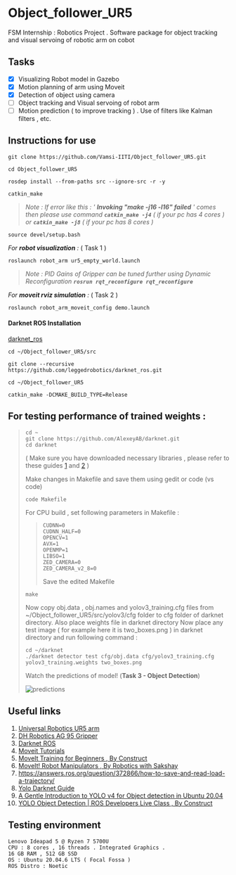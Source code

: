 # Object_follower_UR5
FSM Internship : Robotics Project . Software package for object tracking and visual servoing of robotic arm on cobot

## Tasks
- [X] Visualizing Robot model in Gazebo
- [X] Motion planning of arm using Moveit
- [X] Detection of object using camera
- [ ] Object tracking and Visual servoing of robot arm
- [ ] Motion prediction ( to improve tracking ) . Use of filters like Kalman filters , etc.

## Instructions for use
```
git clone https://github.com/Vamsi-IITI/Object_follower_UR5.git
```
```
cd Object_follower_UR5
```
```
rosdep install --from-paths src --ignore-src -r -y
```
```
catkin_make
```
>*Note : If error like this : ' **Invoking "make -j16 -l16" failed** ' comes then please use command **```catkin_make -j4```** ( if your pc has 4 cores ) or **```catkin_make -j8```** ( if your pc has 8 cores )*
```
source devel/setup.bash
```
*For **robot visualization** :* ( Task 1 )
```
roslaunch robot_arm ur5_empty_world.launch
```
>*Note : PID Gains of Gripper can be tuned further using Dynamic Reconfiguration **```rosrun rqt_reconfigure rqt_reconfigure```***

*For **moveit rviz simulation** :* ( Task 2 )
```
roslaunch robot_arm_moveit_config demo.launch 
```
#### Darknet ROS Installation 
[darknet_ros](https://github.com/leggedrobotics/darknet_ros)
```
cd ~/Object_follower_UR5/src
```
```
git clone --recursive https://github.com/leggedrobotics/darknet_ros.git
```
```
cd ~/Object_follower_UR5
```
```
catkin_make -DCMAKE_BUILD_TYPE=Release
```
## For testing performance of trained weights :
> 
> ```
> cd ~
> git clone https://github.com/AlexeyAB/darknet.git
> cd darknet
> ```
> ( Make sure you have downloaded necessary libraries , please refer to these guides [1](https://robocademy.com/2020/05/01/a-gentle-introduction-to-yolo-v4-for-object-detection-in-ubuntu-20-04/) and [2](https://medium.com/geekculture/yolov4-darknet-installation-and-usage-on-your-system-windows-linux-8dec2cea6e81#a59a) )
>
> Make changes in Makefile and save them using gedit or code (vs code)
> ```
> code Makefile
> ```
> For CPU build , set following parameters in Makefile :
>> ```GPU=0
>> CUDNN=0
>> CUDNN_HALF=0
>> OPENCV=1
>> AVX=1
>> OPENMP=1
>> LIBSO=1  
>> ZED_CAMERA=0
>> ZED_CAMERA_v2_8=0
>> ```
>> Save the edited Makefile
> ```
> make
> ```
> Now copy obj.data , obj.names and yolov3_training.cfg files from ~/Object_follower_UR5/src/yolov3/cfg folder to cfg folder of darknet directory. Also place weights file in darknet directory
> Now place any test image ( for example here it is two_boxes.png ) in darknet directory and run following command :
> ```
> cd ~/darknet
> ./darknet detector test cfg/obj.data cfg/yolov3_training.cfg yolov3_training.weights two_boxes.png
> ```
> Watch the predictions of model! (**Task 3 - Object Detection**)
> 
> ![predictions](https://github.com/Vamsi-IITI/Object_follower_UR5/assets/92263050/5b41d583-c8f7-470b-807a-4629b3b6628e)


## Useful links
1. [Universal Robotics UR5 arm](https://github.com/ros-industrial/universal_robot.git)
2. [DH Robotics AG 95 Gripper](https://github.com/DH-Robotics/dh_gripper_ros.git)
3. [Darknet ROS](https://github.com/leggedrobotics/darknet_ros)
4. [Moveit Tutorials](https://ros-planning.github.io/moveit_tutorials/doc/getting_started/getting_started.html)
5. [MoveIt Training for Beginners , By Construct](https://www.youtube.com/watch?v=b4T577d39dE&t=281s)
6. [MoveIt! Robot Manipulators , By Robotics with Sakshay](https://youtu.be/1DTO4tzjJ0I)
7. https://answers.ros.org/question/372866/how-to-save-and-read-load-a-trajectory/
8. [Yolo Darknet Guide](https://medium.com/geekculture/yolov4-darknet-installation-and-usage-on-your-system-windows-linux-8dec2cea6e81#a59a)
9. [A Gentle Introduction to YOLO v4 for Object detection in Ubuntu 20.04](https://robocademy.com/2020/05/01/a-gentle-introduction-to-yolo-v4-for-object-detection-in-ubuntu-20-04/)
10. [YOLO Object Detection | ROS Developers Live Class , By Construct](https://www.youtube.com/live/dB0Sijo0RLs?feature=share)

## Testing environment 
```
Lenovo Ideapad 5 @ Ryzen 7 5700U
CPU : 8 cores , 16 threads . Integrated Graphics .
16 GB RAM , 512 GB SSD
OS : Ubuntu 20.04.6 LTS ( Focal Fossa )
ROS Distro : Noetic
```

